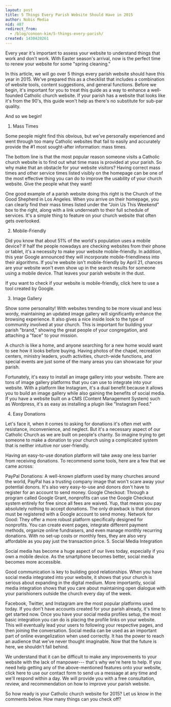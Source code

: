 ```yaml
---
layout: post
title: 5 Things Every Parish Website Should Have in 2015
author: Nobis Media
nid: 487
redirect_from:
  - /blog/conoon-kim/5-things-every-parish/
created: 1430428261
---
```

Every year it's important to assess your website to understand things that work and don't work. With Easter season's arrival, now is the perfect time to renew your website for some "spring cleaning."

In this article, we will go over 5 things every parish website should have this year in 2015. We've prepared this as a checklist that includes a combination of website tools, content suggestions, and general functions. Before we begin, it's important for you to treat this guide as a way to enhance a well-founded Catholic church website. If your parish has a website that looks like it's from the 90's, this guide won't help as there's no substitute for sub-par quality.

And so we begin!

1. Mass Times

Some people might find this obvious, but we've personally experienced and went through too many Catholic websites that fail to easily and accurately provide the #1 most sought-after information: mass times.

The bottom line is that the most popular reason someone visits a Catholic church website is to find out what time mass is provided at your parish. So why make that an obstacle for your website visitors? Having correct mass times and other service times listed visibly on the homepage can be one of the most effective thing you can do to improve the usability of your church website. Give the people what they want!

One good example of a parish website doing this right is the Church of the Good Shepherd in Los Angeles. When you arrive on their homepage, you can clearly find their mass times listed under the "Join Us This Weekend" box to the right, along with a link underneath to their full schedule of services. It's a simple thing to feature on your church website that often gets overlooked.

2. Mobile-Friendly

Did you know that about 51% of the world's population uses a mobile device? If half the people nowadays are checking websites from their phone or tablet, it's a necessity to make your website mobile-friendly. In addition, this year Google announced they will incorporate mobile-friendliness into their algorithms. If you're website isn't mobile-friendly by April 21, chances are your website won't even show up in the search results for someone using a mobile device. That leaves your parish website in the dust.

If you want to check if your website is mobile-friendly, click here to use a tool created by Google.

3. Image Gallery

Show some personality! With websites trending to be more visual and less wordy, maintaining an updated image gallery will significantly enhance the browsing experience. It also gives a nice inside look to the type of community involved at your church. This is important for building your parish "brand," showing the great people of your congregation, and attaching a "face" to your mission.

A church is like a home, and anyone searching for a new home would want to see how it looks before buying. Having photos of the chapel, recreation centers, ministry leaders, youth activities, church-wide functions, and special events are just some of the many areas you can showcase for your parish.

Fortunately, it's easy to install an image gallery into your website. There are tons of image gallery platforms that you can use to integrate into your website. With a platform like Instagram, it's a dual benefit because it allows you to build an image gallery while also gaining the benefits of social media. If you have a website built on a CMS (Content Management System) such as Wordpress, it's as easy as installing a plugin like "Instagram Feed."

4. Easy Donations

Let's face it, when it comes to asking for donations it's often met with resistance, inconvenience, and neglect. But it's a necessary aspect of our Catholic Church as we are built on people's charity. So imagine trying to get someone to make a donation to your church using a complicated system that is neither intuitive nor user-friendly.

Having an easy-to-use donation platform will take away one less barrier from receiving donations. To recommend some tools, here are a few that we came across:

PayPal Donations: A well-known platform used by many churches around the world, PayPal has a trusting company image that won't scare away your potential donors. It's also very easy-to-use and donors don't have to register for an account to send money.
Google Checkout: Through a program called Google Grant, nonprofits can use the Google Checkout system entirely for free since all fees are waived. Yup, that means you pay absolutely nothing to accept donations. The only drawback is that donors must be registered with a Google account to send money.
Network for Good: They offer a more robust platform specifically designed for nonprofits. You can create event pages, integrate different payment methods, organize online fundraisers, and even manage monthly recurring donations. With no set-up costs or monthly fees, they are also very affordable as you pay just the transaction price.
5. Social Media Integration

Social media has become a huge aspect of our lives today, especially if you own a mobile device. As the smartphone becomes better, social media becomes more accessible.

Good communication is key to building good relationships. When you have social media integrated into your website, it shows that your church is serious about expanding in the digital medium. More importantly, social media integration shows that you care about maintaining open dialogue with your parishioners outside the church every day of the week.

Facebook, Twitter, and Instagram are the most popular platforms used today. If you don't have accounts created for your parish already, it's time to get started now. Once you have your social media profiles setup, the most basic integration you can do is placing the profile links on your website. This will eventually lead your users to following your respective pages, and then joining the conversation. Social media can be used as an important part of online evangelization when used correctly. It has the power to reach an audience that we've never thought imaginable. Now that the future is here, we shouldn't fall behind.

We understand that it can be difficult to make any improvements to your website with the lack of manpower--- that's why we're here to help. If you need help getting any of the above-mentioned features onto your website, click here to use our contact form to send us a message at any time and we'll respond within a day. We will provide you with a free consultation, review, and recommendation on how to improve your parish website.

So how ready is your Catholic church website for 2015? Let us know in the comments below. How many things can you check off?
